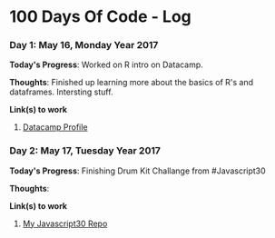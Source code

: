 # 100 Days Of Code - Log

### Day 1: May 16, Monday Year 2017

**Today's Progress**: Worked on R intro on Datacamp.

**Thoughts**: Finished up learning more about the basics of R's and dataframes. Intersting stuff.

**Link(s) to work**
1. [Datacamp Profile](https://www.datacamp.com/profile/adiaalderson)

### Day 2: May 17, Tuesday Year 2017

**Today's Progress**: Finishing Drum Kit Challange from #Javascript30

**Thoughts**: 

**Link(s) to work**
1. [My Javascript30 Repo](https://github.com/Adia-A/Javascript30Challenge)



